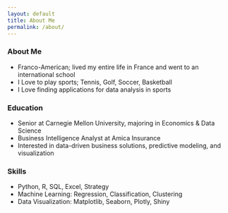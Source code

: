 ```yaml
---
layout: default
title: About Me
permalink: /about/
---
```


### About Me
- Franco-American; lived my entire life in France and went to an international school
- I Love to play sports; Tennis, Golf, Soccer, Basketball
- I Love finding applications for data analysis in sports

### Education
- Senior at Carnegie Mellon University, majoring in Economics & Data Science
- Business Intelligence Analyst at Amica Insurance
- Interested in data-driven business solutions, predictive modeling, and visualization

### Skills
- Python, R, SQL, Excel, Strategy
- Machine Learning: Regression, Classification, Clustering
- Data Visualization: Matplotlib, Seaborn, Plotly, Shiny
